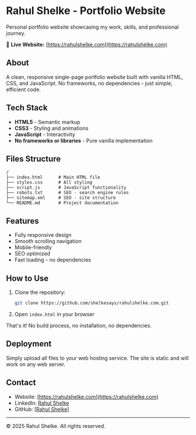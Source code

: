 # Rahul Shelke - Portfolio Website

Personal portfolio website showcasing my work, skills, and professional journey.

🔗 **Live Website:** [https://rahulshelke.com](https://rahulshelke.com)

## About

A clean, responsive single-page portfolio website built with vanilla HTML, CSS, and JavaScript. No frameworks, no dependencies - just simple, efficient code.

## Tech Stack

- **HTML5** - Semantic markup
- **CSS3** - Styling and animations
- **JavaScript** - Interactivity
- **No frameworks or libraries** - Pure vanilla implementation

## Files Structure

```
/
├── index.html      # Main HTML file
├── styles.css      # All styling
├── script.js       # JavaScript functionality
├── robots.txt      # SEO - search engine rules
├── sitemap.xml     # SEO - site structure
└── README.md       # Project documentation
```

## Features

- Fully responsive design
- Smooth scrolling navigation
- Mobile-friendly
- SEO optimized
- Fast loading - no dependencies

## How to Use

1. Clone the repository:
   ```bash
   git clone https://github.com/shelkesays/rahulshelke.com.git
   ```

2. Open `index.html` in your browser

That's it! No build process, no installation, no dependencies.

## Deployment

Simply upload all files to your web hosting service. The site is static and will work on any web server.

## Contact

- Website: [https://rahulshelke.com](https://rahulshelke.com)
- LinkedIn: [Rahul Shelke](https://www.linkedin.com/in/shelkerahul/)
- GitHub: [[Rahul Shelke](https://github.com/shelkesays)]

---

© 2025 Rahul Shelke. All rights reserved.
